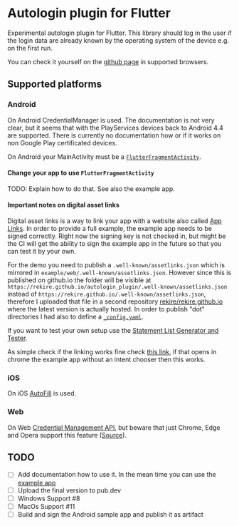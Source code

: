 # Autologin plugin for Flutter

Experimental autologin plugin for Flutter. This library should log in the user if the login data are already known by the operating system of the device e.g. on the first run.

You can check it yourself on the [github page](https://rekire.github.io/autologin_plugin/index.html) in supported browsers.

## Supported platforms
### Android
On Android CredentialManager is used. The documentation is not very clear, but it seems that with the PlayServices devices back to Android 4.4 are supported.
There is currently no documentation how or if it works on non Google Play certificated devices.

On Android your MainActivity must be a [`FlutterFragmentActivity`](https://api.flutter.dev/javadoc/io/flutter/app/FlutterFragmentActivity.html).

#### Change your app to use `FlutterFragmentActivity`
TODO: Explain how to do that. See also the example app. 

#### Important notes on digital asset links
Digital asset links is a way to link your app with a website also called [App Links](https://developer.android.com/training/app-links/index.html).
In order to provide a full example, the example app needs to be signed correctly. Right now the signing key is not checked in, but might be the CI
will get the ability to sign the example app in the future so that you can test it by your own.

For the demo you need to publish a `.well-known/assetlinks.json` which is mirrored in `example/web/.well-known/assetlinks.json`.
However since this is published on github.io the folder will be visible at `https://rekire.github.io/autologin_plugin/.well-known/assetlinks.json`
instead of `https://rekire.github.io/.well-known/assetlinks.json`, therefore I uploaded that file in a second repository
[rekire/rekire.github.io](https://github.com/rekire/rekire.github.io) where the latest version is actually hosted. In order to publish "dot"
directories I had also to define a [`_config.yaml`](https://github.com/rekire/rekire.github.io/blob/main/_config.yaml).

If you want to test your own setup use the [Statement List Generator and Tester](https://developers.google.com/digital-asset-links/tools/generator).

As simple check if the linking works fine check [this link](https://rekire.github.io/autologin_plugin/demo), if that opens in chrome the example app
without an intent chooser then this works.

### iOS
On iOS [AutoFill](https://developer.apple.com/videos/play/wwdc2018/204/) is used.
### Web
On Web [Credential Management API](https://developer.mozilla.org/en-US/docs/Web/API/Credential_Management_API), but beware that just Chrome, Edge and Opera support this feature ([Source](https://developer.mozilla.org/en-US/docs/Web/API/PasswordCredential#browser_compatibility)).

## TODO

- [ ] Add documentation how to use it. In the mean time you can use the [example app](./example)
- [ ] Upload the final version to pub.dev
- [ ] Windows Support #8
- [ ] MacOs Support #11
- [ ] Build and sign the Android sample app and publish it as artifact
